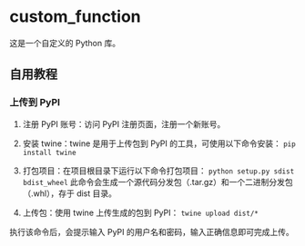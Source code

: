 # custom_function

这是一个自定义的 Python 库。


## 自用教程

### 上传到 PyPI
1. 注册 PyPI 账号：访问 PyPI 注册页面，注册一个新账号。

2. 安装 twine：twine 是用于上传包到 PyPI 的工具，可使用以下命令安装：
`pip install twine`

3. 打包项目：在项目根目录下运行以下命令打包项目：
`python setup.py sdist bdist_wheel`
此命令会生成一个源代码分发包（.tar.gz）和一个二进制分发包（.whl），存于 dist 目录。

4. 上传包：使用 twine 上传生成的包到 PyPI：
`twine upload dist/*`

执行该命令后，会提示输入 PyPI 的用户名和密码，输入正确信息即可完成上传。